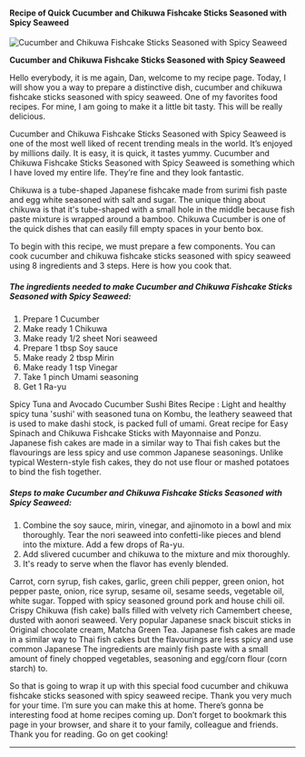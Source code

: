             

#### Recipe of Quick Cucumber and Chikuwa Fishcake Sticks Seasoned with Spicy Seaweed

![Cucumber and Chikuwa Fishcake Sticks Seasoned with Spicy Seaweed](https://img-global.cpcdn.com/recipes/4639526610796544/751x532cq70/cucumber-and-chikuwa-fishcake-sticks-seasoned-with-spicy-seaweed-recipe-main-photo.jpg)

**Cucumber and Chikuwa Fishcake Sticks Seasoned with Spicy Seaweed**

Hello everybody, it is me again, Dan, welcome to my recipe page. Today, I will show you a way to prepare a distinctive dish, cucumber and chikuwa fishcake sticks seasoned with spicy seaweed. One of my favorites food recipes. For mine, I am going to make it a little bit tasty. This will be really delicious.

Cucumber and Chikuwa Fishcake Sticks Seasoned with Spicy Seaweed is one of the most well liked of recent trending meals in the world. It’s enjoyed by millions daily. It is easy, it is quick, it tastes yummy. Cucumber and Chikuwa Fishcake Sticks Seasoned with Spicy Seaweed is something which I have loved my entire life. They’re fine and they look fantastic.

Chikuwa is a tube-shaped Japanese fishcake made from surimi fish paste and egg white seasoned with salt and sugar. The unique thing about chikuwa is that it's tube-shaped with a small hole in the middle because fish paste mixture is wrapped around a bamboo. Chikuwa Cucumber is one of the quick dishes that can easily fill empty spaces in your bento box.

To begin with this recipe, we must prepare a few components. You can cook cucumber and chikuwa fishcake sticks seasoned with spicy seaweed using 8 ingredients and 3 steps. Here is how you cook that.

##### The ingredients needed to make Cucumber and Chikuwa Fishcake Sticks Seasoned with Spicy Seaweed:

1.  Prepare 1 Cucumber
2.  Make ready 1 Chikuwa
3.  Make ready 1/2 sheet Nori seaweed
4.  Prepare 1 tbsp Soy sauce
5.  Make ready 2 tbsp Mirin
6.  Make ready 1 tsp Vinegar
7.  Take 1 pinch Umami seasoning
8.  Get 1 Ra-yu

Spicy Tuna and Avocado Cucumber Sushi Bites Recipe : Light and healthy spicy tuna 'sushi' with seasoned tuna on Kombu, the leathery seaweed that is used to make dashi stock, is packed full of umami. Great recipe for Easy Spinach and Chikuwa Fishcake Sticks with Mayonnaise and Ponzu. Japanese fish cakes are made in a similar way to Thai fish cakes but the flavourings are less spicy and use common Japanese seasonings. Unlike typical Western-style fish cakes, they do not use flour or mashed potatoes to bind the fish together.

##### Steps to make Cucumber and Chikuwa Fishcake Sticks Seasoned with Spicy Seaweed:

1.  Combine the soy sauce, mirin, vinegar, and ajinomoto in a bowl and mix thoroughly. Tear the nori seaweed into confetti-like pieces and blend into the mixture. Add a few drops of Ra-yu.
2.  Add slivered cucumber and chikuwa to the mixture and mix thoroughly.
3.  It's ready to serve when the flavor has evenly blended.

Carrot, corn syrup, fish cakes, garlic, green chili pepper, green onion, hot pepper paste, onion, rice syrup, sesame oil, sesame seeds, vegetable oil, white sugar. Topped with spicy seasoned ground pork and house chili oil. Crispy Chikuwa (fish cake) balls filled with velvety rich Camembert cheese, dusted with aonori seaweed. Very popular Japanese snack biscuit sticks in Original chocolate cream, Matcha Green Tea. Japanese fish cakes are made in a similar way to Thai fish cakes but the flavourings are less spicy and use common Japanese The ingredients are mainly fish paste with a small amount of finely chopped vegetables, seasoning and egg/corn flour (corn starch) to.

So that is going to wrap it up with this special food cucumber and chikuwa fishcake sticks seasoned with spicy seaweed recipe. Thank you very much for your time. I’m sure you can make this at home. There’s gonna be interesting food at home recipes coming up. Don’t forget to bookmark this page in your browser, and share it to your family, colleague and friends. Thank you for reading. Go on get cooking!

* * *